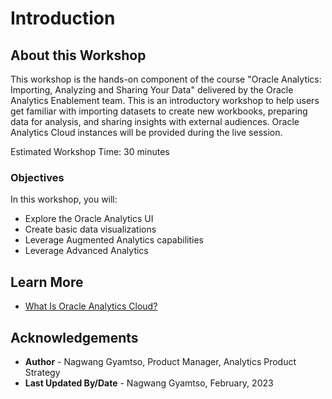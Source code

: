 # Introduction

## About this Workshop

This workshop is the hands-on component of the course "Oracle Analytics: Importing, Analyzing and Sharing Your Data" delivered by the Oracle Analytics Enablement team. This is an introductory workshop to help users get familiar with importing datasets to create new workbooks, preparing data for analysis, and sharing insights with external audiences. Oracle Analytics Cloud instances will be provided during the live session.

Estimated Workshop Time: 30 minutes


### Objectives

In this workshop, you will:
* Explore the Oracle Analytics UI
* Create basic data visualizations
* Leverage Augmented Analytics capabilities
* Leverage Advanced Analytics


## Learn More
* [What Is Oracle Analytics Cloud?](https://docs.oracle.com/en/cloud/paas/analytics-cloud/acsgs/what-is-oracle-analytics-cloud.html)

## Acknowledgements
* **Author** - Nagwang Gyamtso, Product Manager, Analytics Product Strategy
* **Last Updated By/Date** - Nagwang Gyamtso, February, 2023
